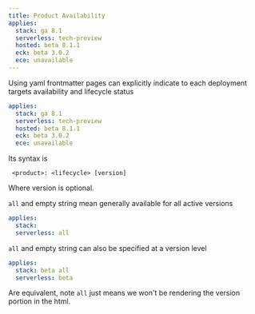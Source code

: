 ```yaml
---
title: Product Availability
applies:
  stack: ga 8.1
  serverless: tech-preview
  hosted: beta 8.1.1
  eck: beta 3.0.2
  ece: unavailable
---
```



Using yaml frontmatter pages can explicitly indicate to each deployment targets availability and lifecycle status


```yaml
applies:
  stack: ga 8.1
  serverless: tech-preview
  hosted: beta 8.1.1
  eck: beta 3.0.2
  ece: unavailable
```

Its syntax is

```
 <product>: <lifecycle> [version]
```

Where version is optional.

`all` and empty string mean generally available for all active versions

```yaml
applies:
  stack: 
  serverless: all
```

`all` and empty string can also be specified at a version level

```yaml
applies:
  stack: beta all
  serverless: beta
```

Are equivalent, note `all` just means we won't be rendering the version portion in the html.